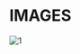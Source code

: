 # IMAGES
![1](https://user-images.githubusercontent.com/104791582/209689985-0e62db6c-2d08-4333-b273-3b1c80f5719b.gif)
